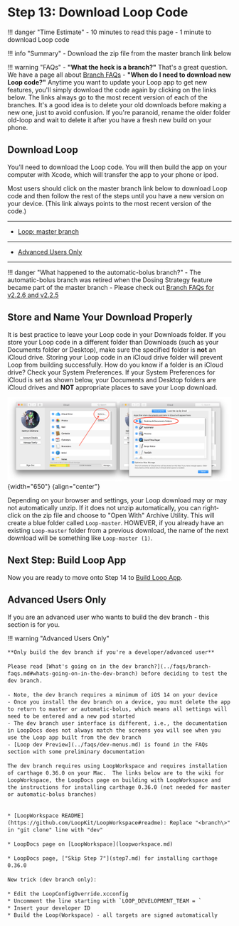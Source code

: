 # Step 13: Download Loop Code

!!! danger "Time Estimate"
    - 10 minutes to read this page
    - 1 minute to download Loop code

!!! info "Summary"
    - Download the zip file from the master branch link below

!!! warning "FAQs"
    - **"What the heck is a branch?"** That's a great question. We have a page all about [Branch FAQs](../faqs/branch-faqs.md)
    - **"When do I need to download new Loop code?"** Anytime you want to update your Loop app to get new features, you'll simply download the code again by clicking on the links below. The links always go to the most recent version of each of the branches. It's a good idea is to delete your old downloads before making a new one, just to avoid confusion. If you're paranoid, rename the older folder old-loop and wait to delete it after you have a fresh new build on your phone.

## Download Loop

You’ll need to download the Loop code. You will then build the app on your computer with Xcode, which will transfer the app to your phone or ipod.

Most users should click on the master branch link below to download Loop code and then follow the rest of the steps until you have a new version on your device. (This link always points to the most recent version of the code.)

---

- [Loop: master branch](https://github.com/LoopKit/Loop/archive/master.zip)

---

- [Advanced Users Only](#advanced-users-only)

---

!!! danger "What happened to the automatic-bolus branch?"
    - The automatic-bolus branch was retired when the Dosing Strategy feature became part of the master branch
    - Please check out [Branch FAQs for v2.2.6 and v2.2.5](../faqs/branch-faqs.md#loop-v226)


## Store and Name Your Download Properly

It is best practice to leave your Loop code in your Downloads folder. If you store your Loop code in a different folder than Downloads (such as your Documents folder or Desktop), make sure the specified folder is **not** an iCloud drive. Storing your Loop code in an iCloud drive folder will prevent Loop from building successfully.  How do you know if a folder is an iCloud drive? Check your System Preferences. If your System Preferences for iCloud is set as shown below, your Documents and Desktop folders are iCloud drives and **NOT** appropriate places to save your Loop download.

![img/icloud-drive.png](img/icloud-drive.png){width="650"}
{align="center"}

Depending on your browser and settings, your Loop download may or may not automatically unzip. If it does not unzip automatically, you can right-click on the zip file and choose to "Open With" Archive Utility. This will create a blue folder called `Loop-master`.  HOWEVER, if you already have an existing `Loop-master` folder from a previous download, the name of the next download will be something like `Loop-master (1)`.

## Next Step: Build Loop App

Now you are ready to move onto Step 14 to [Build Loop App](step14.md).

## Advanced Users Only

If you are an advanced user who wants to build the dev branch - this section is for you.

!!! warning "Advanced Users Only"

    **Only build the dev branch if you're a developer/advanced user**

    Please read [What's going on in the dev branch?](../faqs/branch-faqs.md#whats-going-on-in-the-dev-branch) before deciding to test the dev branch.

    - Note, the dev branch requires a minimum of iOS 14 on your device
    - Once you install the dev branch on a device, you must delete the app to return to master or automatic-bolus, which means all settings will need to be entered and a new pod started
    - The dev branch user interface is different, i.e., the documentation in LoopDocs does not always match the screens you will see when you use the Loop app built from the dev branch
    - [Loop dev Preview](../faqs/dev-menus.md) is found in the FAQs section with some preliminary documentation

    The dev branch requires using LoopWorkspace and requires installation of carthage 0.36.0 on your Mac.  The links below are to the wiki for LoopWorkspace, the LoopDocs page on building with LoopWorkspace and the instructions for installing carthage 0.36.0 (not needed for master or automatic-bolus branches)  


    * [LoopWorkspace README](https://github.com/LoopKit/LoopWorkspace#readme): Replace "<branch\>" in "git clone" line with "dev"

    * LoopDocs page on [LoopWorkspace](loopworkspace.md)

    * LoopDocs page, ["Skip Step 7"](step7.md) for installing carthage 0.36.0

    New trick (dev branch only):

    * Edit the LoopConfigOverride.xcconfig
    * Uncomment the line starting with `LOOP_DEVELOPMENT_TEAM = `
    * Insert your developer ID
    * Build the Loop(Workspace) - all targets are signed automatically
